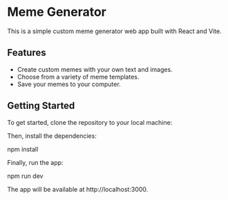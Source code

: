 # Meme Generator

This is a simple custom meme generator web app built with React and Vite.

## Features

* Create custom memes with your own text and images.
* Choose from a variety of meme templates.
* Save your memes to your computer.

## Getting Started

To get started, clone the repository to your local machine:

Then, install the dependencies:

npm install

Finally, run the app:

npm run dev

The app will be available at http://localhost:3000.
